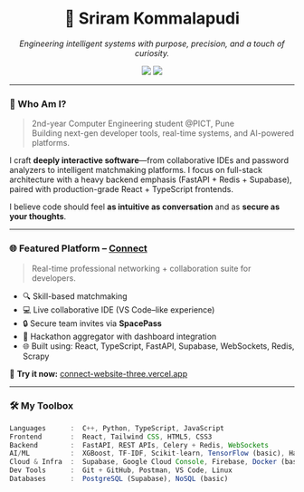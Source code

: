 <!-- README.md -->

<h1 align="center">🌟 Sriram Kommalapudi</h1>
<p align="center"><em>Engineering intelligent systems with purpose, precision, and a touch of curiosity.</em></p>

<p align="center">
  <a href="https://linkedin.com/in/sriram-kommalapudi-06b29b232/"><img src="https://img.shields.io/badge/LinkedIn-%230077B5?style=for-the-badge&logo=linkedin&logoColor=white"/></a>
  <a href="mailto:ksriram4584@gmail.com"><img src="https://img.shields.io/badge/Gmail-%23D14836?style=for-the-badge&logo=gmail&logoColor=white"/></a>
</p>

---

### 🧠 Who Am I?

> 2nd-year Computer Engineering student @PICT, Pune  
> Building next-gen developer tools, real-time systems, and AI-powered platforms.

I craft **deeply interactive software**—from collaborative IDEs and password analyzers to intelligent matchmaking platforms. I focus on full-stack architecture with a heavy backend emphasis (FastAPI + Redis + Supabase), paired with production-grade React + TypeScript frontends.

I believe code should feel **as intuitive as conversation** and as **secure as your thoughts**.

---

### 🌐 Featured Platform – [Connect](https://connect-website-three.vercel.app)

> Real-time professional networking + collaboration suite for developers.

- 🔍 Skill-based matchmaking
- 💻 Live collaborative IDE (VS Code–like experience)
- 🔒 Secure team invites via **SpacePass**
- 🧠 Hackathon aggregator with dashboard integration
- 🌐 Built using: React, TypeScript, FastAPI, Supabase, WebSockets, Redis, Scrapy

🔗 **Try it now:** [connect-website-three.vercel.app](https://connect-website-three.vercel.app)

---

### 🛠️ My Toolbox

```ts
Languages      :  C++, Python, TypeScript, JavaScript  
Frontend       :  React, Tailwind CSS, HTML5, CSS3  
Backend        :  FastAPI, REST APIs, Celery + Redis, WebSockets  
AI/ML          :  XGBoost, TF-IDF, Scikit-learn, TensorFlow (basic), Hashcat  
Cloud & Infra  :  Supabase, Google Cloud Console, Firebase, Docker (basics)  
Dev Tools      :  Git + GitHub, Postman, VS Code, Linux  
Databases      :  PostgreSQL (Supabase), NoSQL (basic)
